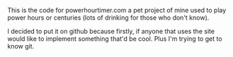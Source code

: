 This is the code for powerhourtimer.com a pet project of mine used to play power hours or centuries (lots of drinking for those who don't know).

I decided to put it on github because firstly, if anyone that uses the site would like to implement something that'd be cool.  Plus I'm trying to get to know git.

